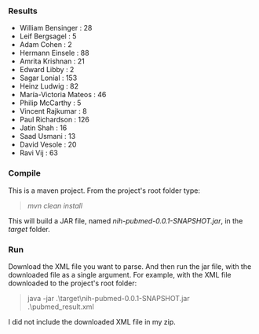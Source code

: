 ### Results

 - William Bensinger : 28
 - Leif Bergsagel : 5
 - Adam Cohen : 2
 - Hermann Einsele : 88
 - Amrita Krishnan : 21
 - Edward Libby : 2
 - Sagar Lonial : 153
 - Heinz Ludwig : 82
 - María-Victoria Mateos : 46
 - Philip McCarthy : 5
 - Vincent Rajkumar : 8
 - Paul Richardson : 126
 - Jatin Shah : 16
 - Saad Usmani : 13
 - David Vesole : 20
 - Ravi Vij : 63

### Compile
This is a maven project. From the project's root folder type:

> _mvn clean install_

This will build a JAR file, named _nih-pubmed-0.0.1-SNAPSHOT.jar_, in the _target_ folder.

### Run
Download the XML file you want to parse.  And then run the jar file, with the downloaded file as a single argument.
For example, with the XML file downloaded to the project's root folder:

> java -jar .\target\nih-pubmed-0.0.1-SNAPSHOT.jar .\pubmed_result.xml

I did not include the downloaded XML file in my zip.